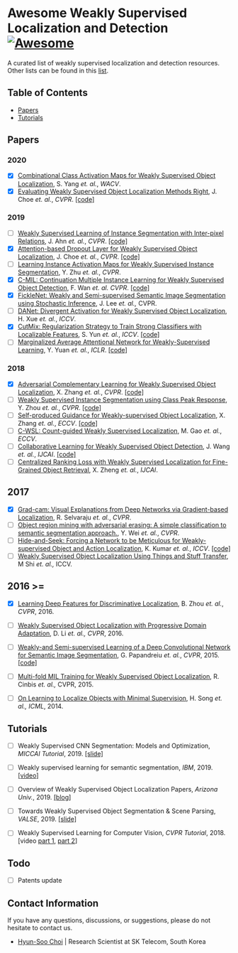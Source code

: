 # Awesome Weakly Supervised Localization and Detection [![Awesome](https://cdn.rawgit.com/sindresorhus/awesome/d7305f38d29fed78fa85652e3a63e154dd8e8829/media/badge.svg)](https://github.com/sindresorhus/awesome)

A curated list of weakly supervised localization and detection resources. Other lists can be found in this [list](https://github.com/sindresorhus/awesome).


## Table of Contents

- [Papers](#papers)
- [Tutorials](#tutorials)


## Papers
### 2020
- [x] [Combinational Class Activation Maps for Weakly Supervised Object Localization](http://openaccess.thecvf.com/content_WACV_2020/papers/Yang_Combinational_Class_Activation_Maps_for_Weakly_Supervised_Object_Localization_WACV_2020_paper.pdf), S. Yang *et. al.*, *WACV*.
- [x] [Evaluating Weakly Supervised Object Localization Methods Right](https://arxiv.org/abs/2001.07437?fbclid=IwAR2yQGgDlMB_UsykA4fg2B0ZI5C2LzfguFO8-X5eS2Lmye3uXi2LRr_Y2EQ), J. Choe *et. al.*, *CVPR*. [[code]](https://github.com/clovaai/wsolevaluation)

### 2019
- [ ] [Weakly Supervised Learning of Instance Segmentation with Inter-pixel Relations](http://openaccess.thecvf.com/content_CVPR_2019/papers/Ahn_Weakly_Supervised_Learning_of_Instance_Segmentation_With_Inter-Pixel_Relations_CVPR_2019_paper.pdf), J. Ahn *et. al.*, *CVPR*. [[code]](https://github.com/jiwoon-ahn/irn)
- [x] [Attention-based Dropout Layer for Weakly Supervised Object Localization](http://openaccess.thecvf.com/content_CVPR_2019/papers/Choe_Attention-Based_Dropout_Layer_for_Weakly_Supervised_Object_Localization_CVPR_2019_paper.pdf), J. Choe *et. al.*, *CVPR*. [[code]](https://github.com/junsukchoe/ADL) 
- [ ] [Learning Instance Activation Maps for Weakly Supervised Instance Segmentation](https://pdfs.semanticscholar.org/8d45/22679bae498c165e362b494a054a08641396.pdf), Y. Zhu *et. al.*, *CVPR*.
- [x] [C-MIL: Continuation Multiple Instance Learning for Weakly Supervised Object Detection](http://openaccess.thecvf.com/content_CVPR_2019/papers/Wan_C-MIL_Continuation_Multiple_Instance_Learning_for_Weakly_Supervised_Object_Detection_CVPR_2019_paper.pdf), F. Wan *et. al.* *CVPR*. [[code]](https://github.com/Winfrand/C-MIL)
- [x] [FickleNet: Weakly and Semi-supervised Semantic Image Segmentation using Stochastic Inference](http://openaccess.thecvf.com/content_CVPR_2019/papers/Lee_FickleNet_Weakly_and_Semi-Supervised_Semantic_Image_Segmentation_Using_Stochastic_Inference_CVPR_2019_paper.pdf), J. Lee *et. al.,* CVPR. 
- [ ] [DANet: Divergent Activation for Weakly Supervised Object Localization](http://openaccess.thecvf.com/content_ICCV_2019/papers/Xue_DANet_Divergent_Activation_for_Weakly_Supervised_Object_Localization_ICCV_2019_paper.pdf), H. Xue *et. al.*, *ICCV*.
- [x] [CutMix: Regularization Strategy to Train Strong Classifiers with Localizable Features](http://openaccess.thecvf.com/content_ICCV_2019/papers/Yun_CutMix_Regularization_Strategy_to_Train_Strong_Classifiers_With_Localizable_Features_ICCV_2019_paper.pdf), S. Yun *et. al.*, *ICCV*. [[code]](https://github.com/clovaai/CutMix-PyTorch)
- [ ] [Marginalized Average Attentional Network for Weakly-Supervised Learning](https://openreview.net/pdf?id=HkljioCcFQ), Y. Yuan *et. al.*, *ICLR*. [[code]](https://github.com/yyuanad/MAAN) 

### 2018
- [x] [Adversarial Complementary Learning for Weakly Supervised Object Localization](http://openaccess.thecvf.com/content_cvpr_2018/papers/Zhang_Adversarial_Complementary_Learning_CVPR_2018_paper.pdf), X. Zhang *et. al.*, *CVPR*. [[code]](https://github.com/xiaomengyc/ACoL)
- [ ] [Weakly Supervised Instance Segmentation using Class Peak Response](http://openaccess.thecvf.com/content_cvpr_2018/papers/Zhou_Weakly_Supervised_Instance_CVPR_2018_paper.pdf), Y. Zhou *et. al.*, *CVPR*. [[code]](https://github.com/ZhouYanzhao/PRM)
- [ ] [Self-produced Guidance for Weakly-supervised Object Localization](https://eccv2018.org/openaccess/content_ECCV_2018/papers/Xiaolin_Zhang_Self-produced_Guidance_for_ECCV_2018_paper.pdf), X. Zhang *et. al.*, *ECCV*. [[code]](https://github.com/xiaomengyc/SPG)
- [ ] [C-WSL: Count-guided Weakly Supervised Localization](https://eccv2018.org/openaccess/content_ECCV_2018/papers/Mingfei_Gao_C-WSL_Count-guided_Weakly_ECCV_2018_paper.pdf), M. Gao *et. al.*, *ECCV*.
- [ ] [Collaborative Learning for Weakly Supervised Object Detection](https://www.ijcai.org/Proceedings/2018/0135.pdf), J. Wang *et. al.*, *IJCAI*. [[code]](https://github.com/Sunarker/Collaborative-Learning-for-Weakly-Supervised-Object-Detection)
- [ ] [Centralized Ranking Loss with Weakly Supervised Localization for Fine-Grained Object Retrieval](https://www.ijcai.org/Proceedings/2018/0171.pdf), X. Zheng *et. al.*, *IJCAI*.

## 2017
- [x] [Grad-cam: Visual Explanations from Deep Networks via Gradient-based Localization](http://openaccess.thecvf.com/content_ICCV_2017/papers/Selvaraju_Grad-CAM_Visual_Explanations_ICCV_2017_paper.pdf), R. Selvaraju *et. al.*, *CVPR*.
- [ ] [Object region mining with adversarial erasing: A simple classification to semantic segmentation approach.](http://openaccess.thecvf.com/content_cvpr_2017/papers/Wei_Object_Region_Mining_CVPR_2017_paper.pdf), Y. Wei *et. al.*, *CVPR*.
- [ ] [Hide-and-Seek: Forcing a Network to be Meticulous for Weakly-supervised Object and Action Localization](http://openaccess.thecvf.com/content_ICCV_2017/papers/Singh_Hide-And-Seek_Forcing_a_ICCV_2017_paper.pdf), K. Kumar *et. al.*, *ICCV*. [[code]](https://github.com/kkanshul/Hide-and-Seek)
- [ ] [Weakly Supervised Object Localization Using Things and Stuff Transfer](http://openaccess.thecvf.com/content_ICCV_2017/papers/Shi_Weakly_Supervised_Object_ICCV_2017_paper.pdf), M Shi *et. al.,* ICCV.

## 2016 >=
- [x] [Learning Deep Features for Discriminative Localization](http://cnnlocalization.csail.mit.edu/Zhou_Learning_Deep_Features_CVPR_2016_paper.pdf), B. Zhou *et. al.*, *CVPR*, 2016.
- [ ] [Weakly Supervised Object Localization with Progressive Domain Adaptation](https://www.zpascal.net/cvpr2016/Li_Weakly_Supervised_Object_CVPR_2016_paper.pdf), D. Li *et. al.,* *CVPR*, 2016.
- [ ] [Weakly-and Semi-supervised Learning of a Deep Convolutional Network for Semantic Image Segmentation](https://www.cv-foundation.org/openaccess/content_iccv_2015/papers/Papandreou_Weakly-_and_Semi-Supervised_ICCV_2015_paper.pdf), G. Papandreiu *et. al.*, *CVPR*, 2015. [[code]](https://bitbucket.org/deeplab/deeplab-public/src/master/)
- [ ] [Multi-fold MIL Training for Weakly Supervised Object Localization](https://ieeexplore.ieee.org/document/6909705), R. Cinbis *et. al.,* CVPR, 2015.
- [ ] [On Learning to Localize Objects with Minimal Supervision](http://proceedings.mlr.press/v32/songb14.pdf), H. Song *et. al.,* *ICML*, 2014.


## Tutorials
- [ ] Weakly Supervised CNN Segmentation: Models and Optimization, *MICCAI Tutorial*, 2019. [[slide]](https://sites.google.com/view/miccai-2019-tutorial-weaksup/home)
- [ ] Weakly supervised learning for semantic segmentation, *IBM*, 2019. [[video]](https://www.youtube.com/watch?v=6EBhQDkSs9E)
- [ ] Overview of Weakly Supervised Object Localization Papers, *Arizona Univ.*, 2019. [[blog]](https://www.jianshu.com/p/e0097769f3b3)
- [ ] Towards Weakly Supervised Object Segmentation & Scene Parsing, *VALSE*, 2019. [[slide]](https://weiyc.github.io/assets/pdf/VALSE-2019-Workshop-YCWEI.pdf)
- [ ] Weakly Supervised Learning for Computer Vision, *CVPR Tutorial*, 2018. [video [part 1](https://www.youtube.com/watch?v=bXfZFmE8cjo), [part 2](https://www.youtube.com/watch?v=FetNp6f19IM)]


## Todo
- [ ] Patents update


## Contact Information

If you have any questions, discussions, or suggestions, please do not hesitate to contact us.
- [Hyun-Soo Choi](https://github.com/choi-hyunsoo) | Research Scientist at SK Telecom, South Korea
